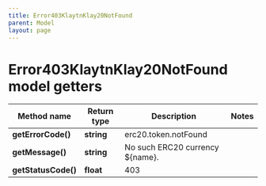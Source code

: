 ```yaml
---
title: Error403KlaytnKlay20NotFound
parent: Model
layout: page
---
```


# Error403KlaytnKlay20NotFound model getters

Method name | Return type | Description | Notes
------------ | ------------- | ------------- | -------------
**getErrorCode()** | **string** | erc20.token.notFound |
**getMessage()** | **string** | No such ERC20 currency ${name}. |
**getStatusCode()** | **float** | 403 |

